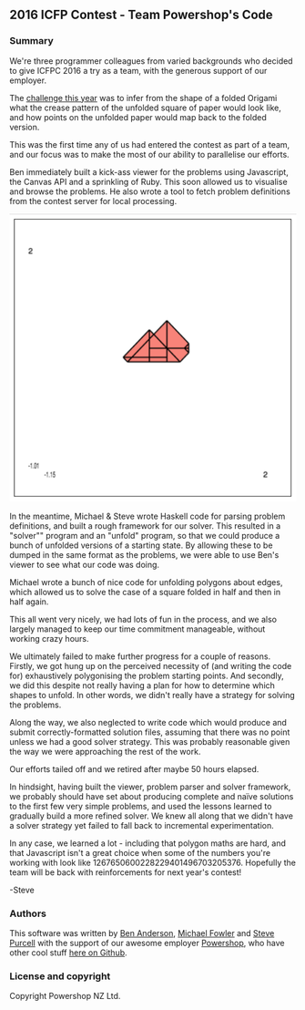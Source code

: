 ## 2016 ICFP Contest - Team Powershop's Code

### Summary

We're three programmer colleagues from varied backgrounds who decided
to give ICFPC 2016 a try as a team, with the generous support of our
employer.

The [challenge this year](https://icfpc2016.blogspot.co.nz/2016/08/task-description.html) was to infer
from the shape of a folded Origami what the crease pattern of the
unfolded square of paper would look like, and how points on the
unfolded paper would map back to the folded version.

This was the first time any of us had entered the contest as part of a
team, and our focus was to make the most of our ability to parallelise
our efforts.

Ben immediately built a kick-ass viewer for the problems using
Javascript, the Canvas API and a sprinkling of Ruby. This soon allowed
us to visualise and browse the problems. He also wrote a tool to fetch
problem definitions from the contest server for local processing.


![Viewer screenshot with sample problem](screenshots/viewer-screenshot.png)

In the meantime, Michael & Steve wrote Haskell code for parsing
problem definitions, and built a rough framework for our solver. This
resulted in a "solver"" program and an "unfold" program, so that we
could produce a bunch of unfolded versions of a starting state. By
allowing these to be dumped in the same format as the problems, we
were able to use Ben's viewer to see what our code was doing.

Michael wrote a bunch of nice code for unfolding polygons about edges,
which allowed us to solve the case of a square folded in half and then
in half again.

This all went very nicely, we had lots of fun in the process, and we
also largely managed to keep our time commitment manageable, without
working crazy hours.

We ultimately failed to make further progress for a couple of
reasons. Firstly, we got hung up on the perceived necessity of (and
writing the code for) exhaustively polygonising the problem starting
points. And secondly, we did this despite not really having a plan for
how to determine which shapes to unfold. In other words, we didn't
really have a strategy for solving the problems.

Along the way, we also neglected to write code which would produce and
submit correctly-formatted solution files, assuming that there was no
point unless we had a good solver strategy. This was probably
reasonable given the way we were approaching the rest of the work.

Our efforts tailed off and we retired after maybe 50 hours elapsed.

In hindsight, having built the viewer, problem parser and solver
framework, we probably should have set about producing complete and
naïve solutions to the first few very simple problems, and used the
lessons learned to gradually build a more refined solver. We knew all
along that we didn't have a solver strategy yet failed to fall back to
incremental experimentation.

In any case, we learned a lot - including that polygon maths are hard,
and that Javascript isn't a great choice when some of the numbers
you're working with look
like 1267650600228229401496703205376. Hopefully the team will be back
with reinforcements for next year's contest!

-Steve

### Authors

This software was written by
[Ben Anderson](https://github.com/bagedevimo),
[Michael Fowler](https://github.com/mkrfowler) and
[Steve Purcell](https://github.com/purcell)
with the
support of our awesome employer
[Powershop](http://www.powershop.co.nz/), who have other cool stuff
[here on Github](https://github.com/powershop).

### License and copyright

Copyright Powershop NZ Ltd.
